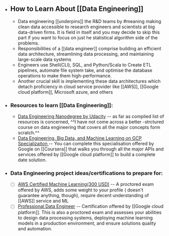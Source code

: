- ## How to Learn About [[Data Engineering]]
    - Data engineering [[underpins]] the R&D teams by #meaning making clean data accessible to research engineers and scientists at big data-driven firms. It is field in itself and you may decide to skip this part if you want to focus on just he statistical algorithm side of the problems.
    - Responsibilities of a [[data engineer]] comprise building an efficient data architecture, streamlining data processing, and maintaining large-scale data systems
    - Engineers use Shell(CLI), SQL, and Python/Scala to Create ETL pipelines, automate file system take, and  optimise the database operations to make them high-performance.
    -  Another crucial skill is implementing these data architectures which detach proficiency in cloud service provider like [[AWS]], [[Google cloud platform]], Microsoft azure, and others
- ### Resources to learn [[Data Engineering]]:
    - [Data Engineering Nanodegree by Udacity](https://www.udacity.com/course/data-engineer-nanodegree--nd027) -- as far as complied list of resources is concerned, ^^I have not come across a better -strctured course on data engineering that covers all the major concepts form scratch.^^
    - [Data Engineering, Big Data, and Machine Learning on GCP Specializaiton ](https://www.coursera.org/specializations/gcp-data-machine-learning) -- You can complete this specialisation offered by Google on [[Coursera]] that walks you through all the major APIs and services offered by [[Google cloud platform]] to build a complete date solution.
- ### Data Engineering project ideas/certifications to prepare for:
    - [ ] [AWS Certified Machine Learning(300 USD)](https://aws.amazon.com/certification/certified-machine-learning-specialty/) -- A proctored exam offered by AWS, adds some weight to your profile ( doesn't guarantee anything, though), require decent understanding of [[AWS]] service and ML
    - [ ] [Professional Data Engineer](https://cloud.google.com/certification/data-engineer) -- Certification offered by [[Google cloud platform]]. This is also a proctored exam and assesses your abilities to design data processing systems, deploying machine learning models in a production environment, and ensure solutions quality and automation.
